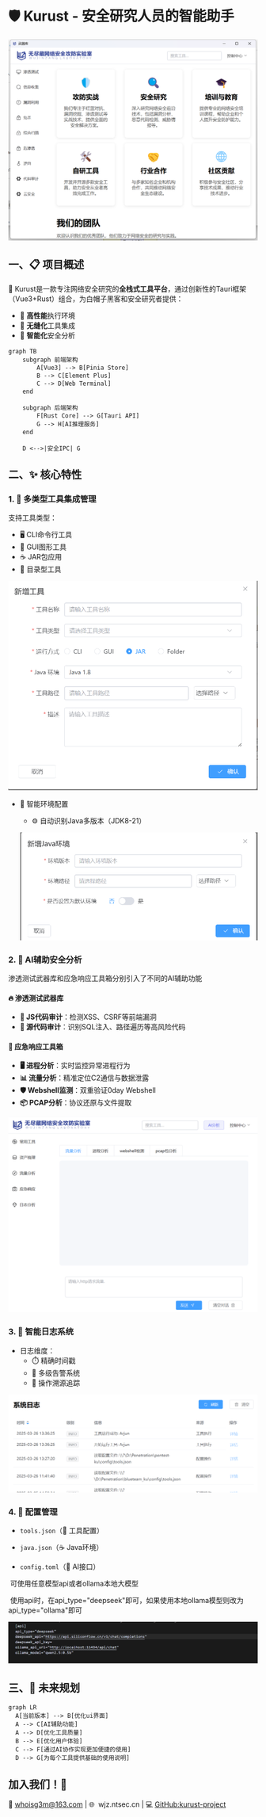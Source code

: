 # 🛡️ Kurust - 安全研究人员的智能助手

![image-20250326132728523](https://github.com/wjz-sec/Kurust/blob/main/assets/image-20250326132728523.png)


## 一、📋 项目概述

🔧 Kurust是一款专注网络安全研究的**全栈式工具平台**，通过创新性的Tauri框架（Vue3+Rust）组合，为白帽子黑客和安全研究者提供：

- 🚀 **高性能**执行环境
- 🔄 **无缝化**工具集成
- 🧠 **智能化**安全分析

```mermaid
graph TB
    subgraph 前端架构
        A[Vue3] --> B[Pinia Store]
        B --> C[Element Plus]
        C --> D[Web Terminal]
    end
    
    subgraph 后端架构
        F[Rust Core] --> G[Tauri API]
        G --> H[AI推理服务]
    end
    
    D <-->|安全IPC| G

```



## 二、✨ 核心特性

### 1. 🧰 多类型工具集成管理

支持工具类型：

- 🖥️ CLI命令行工具
- 🎨 GUI图形工具
- ☕ JAR包应用
- 📁 目录型工具

![image-20250326133848956](https://github.com/wjz-sec/Kurust/blob/main/assets/image-20250326133848956.png)
- 🔧 智能环境配置
  - ⚙️ 自动识别Java多版本（JDK8-21）

  ![image-20250326133943621](https://github.com/wjz-sec/Kurust/blob/main/assets/image-20250326133943621.png)

### 2. 🤖 AI辅助安全分析

渗透测试武器库和应急响应工具箱分别引入了不同的AI辅助功能

#### 🔥 渗透测试武器库

- **🤖 JS代码审计**：检测XSS、CSRF等前端漏洞
- **📜 源代码审计**：识别SQL注入、路径遍历等高风险代码

#### 🚨 应急响应工具箱
- **🖥️ 进程分析**：实时监控异常进程行为
- **📊 流量分析**：精准定位C2通信与数据泄露
- **🛡️ Webshell监测**：双重验证0day Webshell
- **📦 PCAP分析**：协议还原与文件提取

![image-20250326135200306](https://github.com/wjz-sec/Kurust/blob/main/assets/image-20250326135200306.png)

### 3. 📜 智能日志系统
- 日志维度：
  - ⏱️ 精确时间戳
  - 🚨 多级告警系统
  - 📍 操作溯源追踪

![image-20250326133712331.png](https://github.com/wjz-sec/Kurust/blob/main/assets/image-20250326133712331.png)

### 4.  📂 配置管理

- `tools.json`（🔧 工具配置）

- `java.json`（☕️ Java环境）
- `config.toml`（🤖 AI接口）

​	可使用任意模型api或者ollama本地大模型

​	使用api时，在api_type="deepseek"即可，如果使用本地ollama模型则改为 api_type="ollama"即可

![image-20250326135757845](https://github.com/wjz-sec/Kurust/blob/main/assets/image-20250326135757845.png)

## 三、🚀 未来规划
```mermaid
graph LR
  A[当前版本] --> B[优化ui界面]
  A --> C[AI辅助功能]
  A --> D[优化工具质量]
  B --> E[优化用户体验]
  C --> F[通过AI协作实现更加便捷的使用]
  D --> G[为每个工具提供基础的使用说明]
```

## 加入我们！👋
📧 whoisg3m@163.com | 🌐  wjz.ntsec.cn | 💻 [GitHub:kurust-project](https://github.com/wjz-sec/Kurust/)



